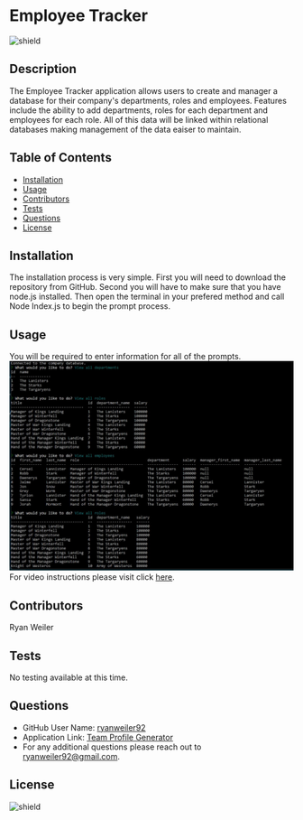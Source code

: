 # Employee Tracker
![shield](https://img.shields.io/badge/license-No%20License-green)

## Description
The Employee Tracker application allows users to create and manager a database for their company's departments, roles and employees. Features include the ability to add departments, roles for each department and employees for each role. All of this data will be linked within relational databases making management of the data eaiser to maintain. 

## Table of Contents
* [Installation](#installation)
* [Usage](#usage)
* [Contributors](#contributors)
* [Tests](#tests)
* [Questions](#questions)
* [License](#license)

## Installation
The installation process is very simple. First you will need to download the repository from GitHub. Second you will have to make sure that you have node.js installed. Then open the terminal in your prefered method and call Node Index.js to begin the prompt process.

## Usage
You will be required to enter information for all of the prompts. 
![screenshot](./assets/images/screenshot.jpg)
For video instructions please visit click [here](https://drive.google.com/file/d/1sH3YbR3Atf2UVzJj3-5ikMxYD2VIPWre/view).

## Contributors
Ryan Weiler

## Tests 
No testing available at this time.

## Questions
* GitHub User Name: [ryanweiler92](https://github.com/ryanweiler92)
* Application Link: [Team Profile Generator](https://github.com/ryanweiler92/Employee-Tracker)
* For any additional questions please reach out to ryanweiler92@gmail.com.

## License
![shield](https://img.shields.io/badge/license-No%20License-green)  